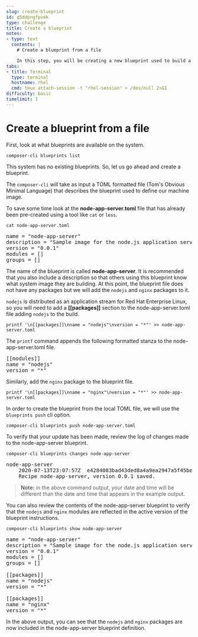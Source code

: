 ```yaml
---
slug: create-blueprint
id: q5ddpngfpvek
type: challenge
title: Create a blueprint
notes:
- type: text
  contents: |
    # Create a blueprint from a file

    In this step, you will be creating a new blueprint used to build a machine image and update it to include extra packages.
tabs:
- title: Terminal
  type: terminal
  hostname: rhel
  cmd: tmux attach-session -t "rhel-session" > /dev/null 2>&1
difficulty: basic
timelimit: 1
---
```

# Create a blueprint from a file

First, look at what blueprints are available on the system.

```
composer-cli blueprints list
```

This system has no existing blueprints. So, let us go ahead and create a blueprint.

The `composer-cli` will take as input a TOML formatted file (Tom's Obvious Minimal Language)
that describes the blueprint used to define our machine image.

To save  some time look at the __node-app-server.toml__ file that has already been pre-created using a tool
like `cat` or `less`.

```
cat node-app-server.toml
```

<pre class='file'>
name = "node-app-server"
description = "Sample image for the node.js application server"
version = "0.0.1"
modules = []
groups = []
</pre>

The name of the blueprint is called __node-app-server__. It is recommended that you also include a description so that
others using this blueprint know what system image they are building. At this point, the blueprint file does not have
any packages but we will add the `nodejs` and `nginx` packages to it.

`nodejs` is distributed as an application stream for Red Hat Enterprise Linux, so you will need to add a __[[packages]]__
section to the node-app-server.toml file adding `nodejs` to the build.

```
printf '\n[[packages]]\nname = "nodejs"\nversion = "*"' >> node-app-server.toml
```

The `printf` command appends the following formatted stanza to the node-app-server.toml file.

<pre class='file'>
[[modules]]
name = "nodejs"
version = "*"
</pre>

Similarly, add the `nginx` package to the blueprint file.

```
printf '\n[[packages]]\nname = "nginx"\nversion = "*"' >> node-app-server.toml
```

In order to create the blueprint from the local TOML file, we will use the `blueprints push` cli option.

```
composer-cli blueprints push node-app-server.toml
```

To verify that your update has been made, review the log of changes made
to the node-app-server blueprint.

```
composer-cli blueprints changes node-app-server
```

<pre class='file'>
node-app-server
    2020-07-13T23:07:57Z  e4284083bad43ded8a4a9ea2947a5f45be72f8c4
    Recipe node-app-server, version 0.0.1 saved.
</pre>


>**Note:** in the above command output, your date and time will be different than the date and time that appears in the example output.

You can also review the contents of the node-app-server blueprint to verify
that the `nodejs` and `nginx` modules are reflected in the active version of the
blueprint instructions.

```
composer-cli blueprints show node-app-server
```

<pre class='file'>
name = "node-app-server"
description = "Sample image for the node.js application server"
version = "0.0.1"
modules = []
groups = []

[[packages]]
name = "nodejs"
version = "*"

[[packages]]
name = "nginx"
version = "*"
</pre>

In the above output, you can see that the `nodejs` and `nginx` packages are now
included in the node-app-server blueprint definition.
